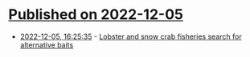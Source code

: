 # [Published on 2022-12-05](index.md)

* [2022-12-05, 16:25:35](https://news.ycombinator.com/item?id=33867657) - [Lobster and snow crab fisheries search for alternative baits](https://hakaimagazine.com/features/is-sausage-the-missing-link-in-the-great-bait-debate/)
